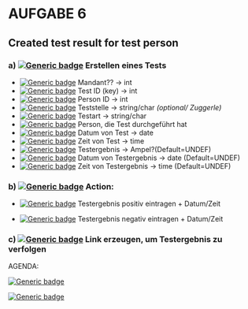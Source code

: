 # AUFGABE 6

## Created test result for test person

### a) [![Generic badge](https://img.shields.io/badge/Status-New-white.svg)](https://shields.io/) Erstellen eines Tests 
- [![Generic badge](https://img.shields.io/badge/Status-New-white.svg)](https://shields.io/) Mandant?? -> int
- [![Generic badge](https://img.shields.io/badge/Status-New-white.svg)](https://shields.io/) Test ID (key) -> int
- [![Generic badge](https://img.shields.io/badge/Status-New-white.svg)](https://shields.io/) Person ID -> int
- [![Generic badge](https://img.shields.io/badge/Status-New-white.svg)](https://shields.io/) Teststelle -> string/char *(optional/ Zuggerle)*
- [![Generic badge](https://img.shields.io/badge/Status-New-white.svg)](https://shields.io/) Testart -> string/char
- [![Generic badge](https://img.shields.io/badge/Status-New-white.svg)](https://shields.io/) Person, die Test durchgeführt hat
- [![Generic badge](https://img.shields.io/badge/Status-New-white.svg)](https://shields.io/) Datum von Test -> date
- [![Generic badge](https://img.shields.io/badge/Status-New-white.svg)](https://shields.io/) Zeit von Test -> time
- [![Generic badge](https://img.shields.io/badge/Status-New-white.svg)](https://shields.io/) Testergebnis -> Ampel?(Default=UNDEF)
- [![Generic badge](https://img.shields.io/badge/Status-New-white.svg)](https://shields.io/) Datum von Testergebnis -> date (Default=UNDEF)
- [![Generic badge](https://img.shields.io/badge/Status-New-white.svg)](https://shields.io/) Zeit von Testergebnis -> time (Default=UNDEF)

### b) [![Generic badge](https://img.shields.io/badge/Status-New-white.svg)](https://shields.io/) Action: 

- [![Generic badge](https://img.shields.io/badge/Status-New-white.svg)](https://shields.io/) Testergebnis positiv eintragen + Datum/Zeit

- [![Generic badge](https://img.shields.io/badge/Status-New-white.svg)](https://shields.io/) Testergebnis negativ eintragen + Datum/Zeit

### c) [![Generic badge](https://img.shields.io/badge/Status-New-white.svg)](https://shields.io/) Link erzeugen, um Testergebnis zu verfolgen

AGENDA: 

[![Generic badge](https://img.shields.io/badge/Status-New-white.svg)](https://shields.io/)

[![Generic badge](https://img.shields.io/badge/Status-Done-green.svg)](https://shields.io/)
